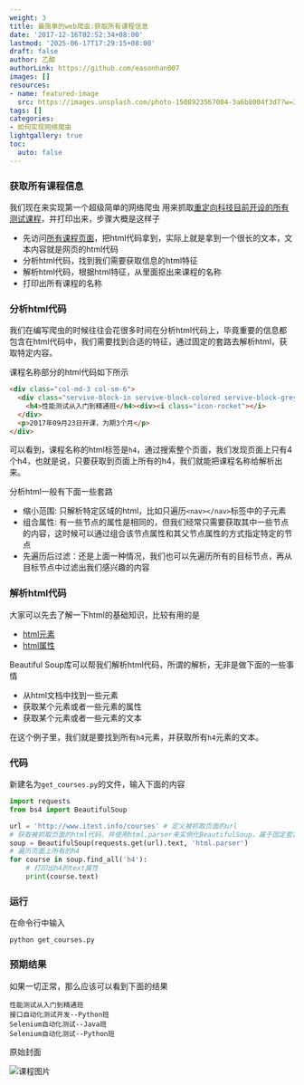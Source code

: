 ```yaml
---
weight: 3
title: 最简单的web爬虫:获取所有课程信息
date: '2017-12-16T02:52:34+08:00'
lastmod: '2025-06-17T17:29:15+08:00'
draft: false
author: 乙醇
authorLink: https://github.com/easonhan007
images: []
resources:
- name: featured-image
  src: https://images.unsplash.com/photo-1508923567004-3a6b8004f3d7?w=300
tags: []
categories:
- 如何实现网络爬虫
lightgallery: true
toc:
  auto: false
---
```




### 获取所有课程信息

我们现在来实现第一个超级简单的网络爬虫 用来抓取[重定向科技目前开设的所有测试课程](http://www.itest.info/courses)，并打印出来，步骤大概是这样子

* 先访问[所有课程页面](http://www.itest.info/courses)，把html代码拿到，实际上就是拿到一个很长的文本，文本内容就是网页的html代码
* 分析html代码，找到我们需要获取信息的html特征
* 解析html代码，根据html特征，从里面抠出来课程的名称
* 打印出所有课程的名称


### 分析html代码

我们在编写爬虫的时候往往会花很多时间在分析html代码上，毕竟重要的信息都包含在html代码中，我们需要找到合适的特征，通过固定的套路去解析html，获取特定内容。

课程名称部分的html代码如下所示

```html
<div class="col-md-3 col-sm-6">
  <div class="servive-block-in servive-block-colored servive-block-grey">
    <h4>性能测试从入门到精通班</h4><div><i class="icon-rocket"></i>
  </div>
  <p>2017年09月23日开课，为期3个月</p>
</div>
```

可以看到，课程名称的html标签是```h4```，通过搜索整个页面，我们发现页面上只有4个h4，也就是说，只要获取到页面上所有的h4，我们就能把课程名称给解析出来。

分析html一般有下面一些套路

* 缩小范围: 只解析特定区域的html，比如只遍历```<nav></nav>```标签中的子元素
* 组合属性: 有一些节点的属性是相同的，但我们经常只需要获取其中一些节点的内容，这时候可以通过组合该节点属性和其父节点属性的方式指定特定的节点
* 先遍历后过滤：还是上面一种情况，我们也可以先遍历所有的目标节点，再从目标节点中过滤出我们感兴趣的内容

### 解析html代码

大家可以先去了解一下html的基础知识，比较有用的是

* [html元素](http://www.w3school.com.cn/html/html_elements.asp)
* [html属性](http://www.w3school.com.cn/html/html_attributes.asp)

Beautiful Soup库可以帮我们解析html代码，所谓的解析，无非是做下面的一些事情

* 从html文档中找到一些元素
* 获取某个元素或者一些元素的属性
* 获取某个元素或者一些元素的文本

在这个例子里，我们就是要找到所有```h4```元素，并获取所有```h4```元素的文本。

### 代码

新建名为```get_courses.py```的文件，输入下面的内容

```python
import requests
from bs4 import BeautifulSoup

url = 'http://www.itest.info/courses' # 定义被抓取页面的url
# 获取被抓取页面的html代码，并使用html.parser来实例化BeautifulSoup，属于固定套路
soup = BeautifulSoup(requests.get(url).text, 'html.parser')
# 遍历页面上所有的h4
for course in soup.find_all('h4'):
    # 打印出h4的text属性
    print(course.text)
```

### 运行

在命令行中输入

```
python get_courses.py
```

### 预期结果

如果一切正常，那么应该可以看到下面的结果

```
性能测试从入门到精通班
接口自动化测试开发--Python班
Selenium自动化测试--Java班
Selenium自动化测试--Python班
```




原始封面

![课程图片](https://images.unsplash.com/photo-1508923567004-3a6b8004f3d7?w=300)

